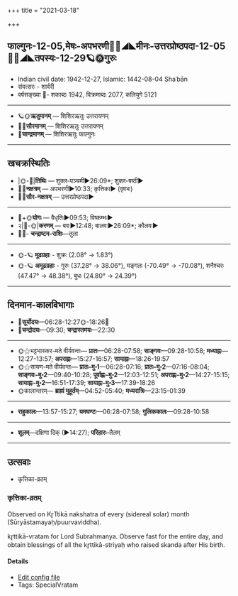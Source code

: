 +++
title = "2021-03-18"

+++
## फाल्गुनः-12-05,मेषः-अपभरणी🌛🌌◢◣मीनः-उत्तरप्रोष्ठपदा-12-05🌌🌞◢◣तपस्यः-12-29🪐🌞गुरुः
- Indian civil date: 1942-12-27, Islamic: 1442-08-04 Shaʿbān
- संवत्सरः - शार्वरी
- वर्षसङ्ख्या 🌛- शकाब्दः 1942, विक्रमाब्दः 2077, कलियुगे 5121
___________________
- 🪐🌞**ऋतुमानम्** — शिशिरऋतुः उत्तरायणम्
- 🌌🌞**सौरमानम्** — शिशिरऋतुः उत्तरायणम्
- 🌛**चान्द्रमानम्** — शिशिरऋतुः फाल्गुनः
___________________


## खचक्रस्थितिः
- |🌞-🌛|**तिथिः** — शुक्ल-पञ्चमी►26:09*; शुक्ल-षष्ठी►  
- 🌌🌛**नक्षत्रम्** — अपभरणी►10:33; कृत्तिका► (वृषभः)  
- 🌌🌞**सौर-नक्षत्रम्** — उत्तरप्रोष्ठपदा►  
___________________
- 🌛+🌞**योगः** — वैधृतिः►09:53; विष्कम्भः►  
- २|🌛-🌞|**करणम्** — बवः►12:48; बालवः►26:09*; कौलवः►  
- 🌌🌛- **चन्द्राष्टम-राशिः**—तुला  
___________________
- 🌞-🪐 **मूढग्रहाः** - शुक्रः (2.08° → 1.83°)
- 🌞-🪐 **अमूढग्रहाः** - गुरुः (37.28° → 38.06°), मङ्गलः (-70.49° → -70.08°), शनैश्चरः (47.47° → 48.38°), बुधः (24.80° → 24.39°)
___________________


## दिनमान-कालविभागाः
- 🌅**सूर्योदयः**—06:28-12:27🌞️-18:26🌇  
- 🌛**चन्द्रोदयः**—09:30; **चन्द्रास्तमयः**—22:30  
___________________
- 🌞⚝भट्टभास्कर-मते वीर्यवन्तः— **प्रातः**—06:28-07:58; **साङ्गवः**—09:28-10:58; **मध्याह्नः**—12:27-13:57; **अपराह्णः**—15:27-16:57; **सायाह्नः**—18:26-19:57  
- 🌞⚝सायण-मते वीर्यवन्तः— **प्रातः-मु॰1**—06:28-07:16; **प्रातः-मु॰2**—07:16-08:04; **साङ्गवः-मु॰2**—09:40-10:28; **पूर्वाह्णः-मु॰2**—12:03-12:51; **अपराह्णः-मु॰2**—14:27-15:15; **सायाह्नः-मु॰2**—16:51-17:39; **सायाह्नः-मु॰3**—17:39-18:26  
- 🌞कालान्तरम्— **ब्राह्मं मुहूर्तम्**—04:52-05:40; **मध्यरात्रिः**—23:15-01:39  
___________________
- **राहुकालः**—13:57-15:27; **यमघण्टः**—06:28-07:58; **गुलिककालः**—09:28-10:58  
___________________
- **शूलम्**—दक्षिणा दिक् (►14:27); **परिहारः**–तैलम्  
___________________

## उत्सवाः
- कृत्तिका-व्रतम्
### कृत्तिका-व्रतम्

Observed on Kr̥Ttikā nakshatra of every (sidereal solar) month (Sūryāstamayaḥ/puurvaviddha). 

kr̥ttikā-vratam for Lord Subrahmanya. Observe fast for the entire day, and obtain blessings of all the kr̥ttikā-striyaḥ who raised skanda after His birth.

#### Details
- [Edit config file](https://github.com/jyotisham/adyatithi/blob/master/devatA/kaumAra/sidereal_solar_month/nakshatra/00/03/kRttikA-vratam.toml)
- Tags: SpecialVratam


